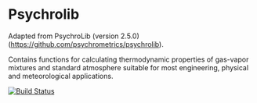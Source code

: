 # Psychrolib

Adapted from PsychroLib (version 2.5.0) (https://github.com/psychrometrics/psychrolib).

Contains functions for calculating thermodynamic properties of gas-vapor mixtures
and standard atmosphere suitable for most engineering, physical and meteorological
applications.

[![Build Status](https://github.com/chortbauer/Psychrolib.jl/actions/workflows/CI.yml/badge.svg?branch=main)](https://github.com/chortbauer/Psychrolib.jl/actions/workflows/CI.yml?query=branch%3Amain)
